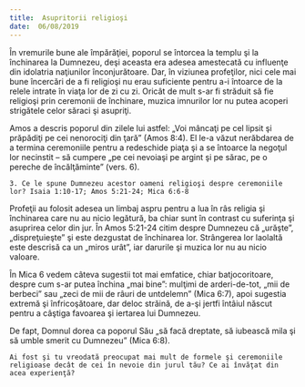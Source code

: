```yaml
---
title:  Asupritorii religioşi
date:  06/08/2019
---
```


În vremurile bune ale împărăţiei, poporul se întorcea la templu şi la închinarea la Dumnezeu, deşi aceasta era adesea amestecată cu influenţe din idolatria naţiunilor înconjurătoare. Dar, în viziunea profeţilor, nici cele mai bune încercări de a fi religioşi nu erau suficiente pentru a-i întoarce de la relele intrate în viaţa lor de zi cu zi. Oricât de mult s-ar fi străduit să fie religioşi prin ceremonii de închinare, muzica imnurilor lor nu putea acoperi strigătele celor săraci şi asupriţi.

Amos a descris poporul din zilele lui astfel: „Voi mâncaţi pe cel lipsit şi prăpădiţi pe cei nenorociţi din ţară” (Amos 8:4). El le-a văzut nerăbdarea de a termina ceremoniile pentru a redeschide piaţa şi a se întoarce la negoţul lor necinstit – să cumpere „pe cei nevoiaşi pe argint şi pe sărac, pe o pereche de încălţăminte” (vers. 6).

`3. Ce le spune Dumnezeu acestor oameni religioşi despre ceremoniile lor? Isaia 1:10-17; Amos 5:21-24; Mica 6:6-8`

Profeţii au folosit adesea un limbaj aspru pentru a lua în râs religia şi închinarea care nu au nicio legătură, ba chiar sunt în contrast cu suferinţa şi asuprirea celor din jur. În Amos 5:21-24 citim despre Dumnezeu că „urăşte”, „dispreţuieşte” şi este dezgustat de închinarea lor. Strângerea lor laolaltă este descrisă ca un „miros urât”, iar darurile şi muzica lor nu au nicio valoare.

În Mica 6 vedem câteva sugestii tot mai emfatice, chiar batjocoritoare, despre cum s-ar putea închina „mai bine”: mulţimi de arderi-de-tot, „mii de berbeci” sau „zeci de mii de râuri de untdelemn” (Mica 6:7), apoi sugestia extremă şi înfricoşătoare, dar deloc străină, de a-şi jertfi întâiul născut pentru a câştiga favoarea şi iertarea lui Dumnezeu.

De fapt, Domnul dorea ca poporul Său „să facă dreptate, să iubească mila şi să umble smerit cu Dumnezeu” (Mica 6:8).

`Ai fost şi tu vreodată preocupat mai mult de formele şi ceremoniile religioase decât de cei în nevoie din jurul tău? Ce ai învăţat din acea experienţă?`
